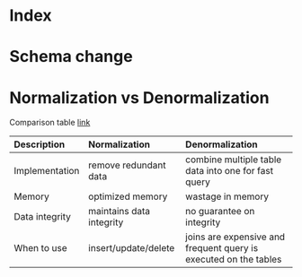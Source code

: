 # Index

# Schema change

# Normalization vs Denormalization

Comparison table [link](https://www.tutorialspoint.com/difference-between-normalization-and-denormalization#:~:text=Normalization%20is%20used%20to%20remove,it%20can%20be%20queried%20quickly.&text=Normalization%20uses%20optimized%20memory%20and%20hence%20faster%20in%20performance)

| Description | Normalization | Denormalization |
| :---        |    :----   |          :--- |
| Implementation | remove redundant data | combine multiple table data into one for fast query |
| Memory | optimized memory | wastage in memory |
| Data integrity| maintains data integrity | no guarantee on integrity |
| When to use | insert/update/delete | joins are expensive and frequent query is executed on the tables |
